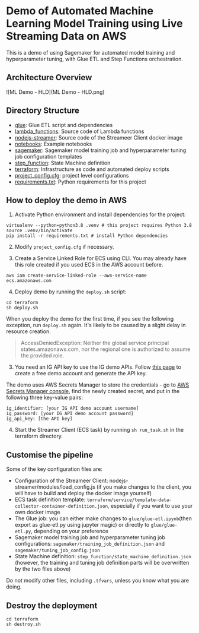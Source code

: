 # Demo of Automated Machine Learning Model Training using Live Streaming Data on AWS 

This is a demo of using Sagemaker for automated model training and hyperparameter tuning,  with Glue ETL and Step Functions orchestration. 

## Architecture Overview

![ML Demo - HLD](ML Demo - HLD.png)

## Directory Structure

- [glue](https://github.com/yoyu777/ml-demo/tree/master/glue): Glue ETL script and dependencies
- [lambda_functions](https://github.com/yoyu777/ml-demo/tree/master/lambda_functions): Source code of Lambda functions
- [nodejs-streamer](https://github.com/yoyu777/ml-demo/tree/master/nodejs-streamer): Source code of the Streameer Client docker image
- [notebooks](https://github.com/yoyu777/ml-demo/tree/master/notebooks): Example notebooks 
- [sagemaker](https://github.com/yoyu777/ml-demo/tree/master/sagemaker): Sagemaker model training job and hyperparameter tuning job configuration templates
- [step_function](https://github.com/yoyu777/ml-demo/tree/master/step_function): State Machine definition
- [terraform](https://github.com/yoyu777/ml-demo/tree/master/terraform): Infrastructure as code and automated deploy scripts
- [project_config.cfg](https://github.com/yoyu777/ml-demo/blob/master/project_config.cfg): project level configurations 
- [requirements.txt](https://github.com/yoyu777/ml-demo/blob/master/requirements.txt): Python requirements for this project 

## How to deploy the demo in AWS

1) Activate Python environment and install dependencies for the project:

```shell
virtualenv --python=python3.8 .venv	# this project requires Python 3.8 
source .venv/bin/activate
pip install -r requirements.txt # install Python dependencies
```

2) Modify `project_config.cfg` if necessary. 

3) Create a Service Linked Role for ECS using CLI. You may already have this role created if you used ECS in the AWS account before. 

```
aws iam create-service-linked-role --aws-service-name ecs.amazonaws.com
```

4) Deploy demo by running the `deploy.sh` script:

```shell
cd terraform
sh deploy.sh
```

When you deploy the demo for the first time, if you see the following exception, run `deploy.sh` again. It's likely to be caused by a slight delay in resource creation. 


> AccessDeniedException: Neither the global service principal states.amazonaws.com, nor the regional one is authorized to assume the provided role.

3) You need an IG API key to use the IG demo APIs. Follow [this page](https://labs.ig.com/gettingstarted) to create a free demo account and generate the API key.

The demo uses AWS Secrets Manager to store the credentials - go to [AWS Secrets Manager console](https://console.aws.amazon.com/secretsmanager/), find the newly created secret, and put in the following three key-value pairs:

```
ig_identifier: [your IG API demo account username]
ig_password: [your IG API demo account password]
ig_api_key: [the API key]
```

4) Start the Streamer Client (ECS task) by running `sh run_task.sh` in the terraform directory.

## Customise the pipeline

Some of the key configuration files are: 

- Configuration of the Streameer Client: nodejs-streamer/modules/load_config.js (if you make changes to the client, you will have to build and deploy the docker image yourself)
- ECS task definition template: `terraform/service/template-data-collector-container-definition.json`, especially if you want to use your own docker image
- The Glue job: you can either make changes to `glue/glue-etl.ipynb`(then export as glue-etl.py using jupyter magic) or directly to `glue/glue-etl.py`, depending on your preference
- Sagemaker model training job and hyperparameter tuning job configurations: `sagemaker/training_job_definition.json` and `sagemaker/tuning_job_config.json`
- State Machine definition: `step_function/state_machine_definition.json` (however, the training and tuning job definition parts will be overwritten by the two files above)

Do not modify other files, including `.tfvars`, unless you know what you are doing. 

## Destroy the deployment

```shell
cd terraform
sh destroy.sh
```

